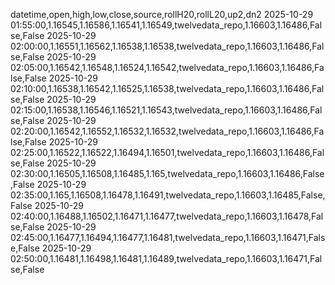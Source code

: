 datetime,open,high,low,close,source,rollH20,rollL20,up2,dn2
2025-10-29 01:55:00,1.16545,1.16586,1.16541,1.16549,twelvedata_repo,1.16603,1.16486,False,False
2025-10-29 02:00:00,1.16551,1.16562,1.16538,1.16538,twelvedata_repo,1.16603,1.16486,False,False
2025-10-29 02:05:00,1.16542,1.16548,1.16524,1.16542,twelvedata_repo,1.16603,1.16486,False,False
2025-10-29 02:10:00,1.16538,1.16542,1.16525,1.16538,twelvedata_repo,1.16603,1.16486,False,False
2025-10-29 02:15:00,1.16538,1.16546,1.16521,1.16543,twelvedata_repo,1.16603,1.16486,False,False
2025-10-29 02:20:00,1.16542,1.16552,1.16532,1.16532,twelvedata_repo,1.16603,1.16486,False,False
2025-10-29 02:25:00,1.16522,1.16522,1.16494,1.16501,twelvedata_repo,1.16603,1.16486,False,False
2025-10-29 02:30:00,1.16505,1.16508,1.16485,1.165,twelvedata_repo,1.16603,1.16486,False,False
2025-10-29 02:35:00,1.165,1.16508,1.16478,1.16491,twelvedata_repo,1.16603,1.16485,False,False
2025-10-29 02:40:00,1.16488,1.16502,1.16471,1.16477,twelvedata_repo,1.16603,1.16478,False,False
2025-10-29 02:45:00,1.16477,1.16494,1.16477,1.16481,twelvedata_repo,1.16603,1.16471,False,False
2025-10-29 02:50:00,1.16481,1.16498,1.16481,1.16489,twelvedata_repo,1.16603,1.16471,False,False
